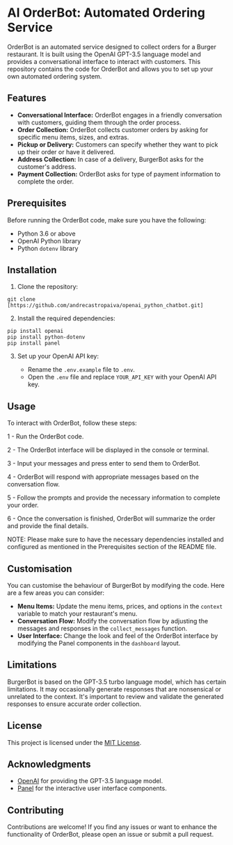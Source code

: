 # AI OrderBot: Automated Ordering Service

OrderBot is an automated service designed to collect orders for a Burger restaurant. It is built using the OpenAI GPT-3.5 language model and provides a conversational interface to interact with customers. This repository contains the code for OrderBot and allows you to set up your own automated ordering system.

## Features

- **Conversational Interface:** OrderBot engages in a friendly conversation with customers, guiding them through the order process.
- **Order Collection:** OrderBot collects customer orders by asking for specific menu items, sizes, and extras.
- **Pickup or Delivery:** Customers can specify whether they want to pick up their order or have it delivered.
- **Address Collection:** In case of a delivery, BurgerBot asks for the customer's address.
- **Payment Collection:** OrderBot asks for type of payment information to complete the order.

## Prerequisites

Before running the OrderBot code, make sure you have the following:

- Python 3.6 or above
- OpenAI Python library
- Python `dotenv` library

## Installation

1. Clone the repository:

```shell
git clone [https://github.com/andrecastropaiva/openai_python_chatbot.git]
```

2. Install the required dependencies:

```shell
pip install openai 
pip install python-dotenv 
pip install panel
```

3. Set up your OpenAI API key:

   - Rename the `.env.example` file to `.env`.
   - Open the `.env` file and replace `YOUR_API_KEY` with your OpenAI API key.

## Usage
To interact with OrderBot, follow these steps:

1 - Run the OrderBot code.

2 - The OrderBot interface will be displayed in the console or terminal.

3 - Input your messages and press enter to send them to OrderBot.

4 - OrderBot will respond with appropriate messages based on the conversation flow.

5 - Follow the prompts and provide the necessary information to complete your order.

6 - Once the conversation is finished, OrderBot will summarize the order and provide the final details.

NOTE: Please make sure to have the necessary dependencies installed and configured as mentioned in the Prerequisites section of the README file.



## Customisation

You can customise the behaviour of BurgerBot by modifying the code. Here are a few areas you can consider:

- **Menu Items:** Update the menu items, prices, and options in the `context` variable to match your restaurant's menu.
- **Conversation Flow:** Modify the conversation flow by adjusting the messages and responses in the `collect_messages` function.
- **User Interface:** Change the look and feel of the OrderBot interface by modifying the Panel components in the `dashboard` layout.

## Limitations

BurgerBot is based on the GPT-3.5 turbo language model, which has certain limitations. It may occasionally generate responses that are nonsensical or unrelated to the context. It's important to review and validate the generated responses to ensure accurate order collection.

## License

This project is licensed under the [MIT License](LICENSE).

## Acknowledgments

- [OpenAI](https://openai.com/) for providing the GPT-3.5 language model.
- [Panel](https://panel.holoviz.org/) for the interactive user interface components.

## Contributing

Contributions are welcome! If you find any issues or want to enhance the functionality of OrderBot, please open an issue or submit a pull request.
